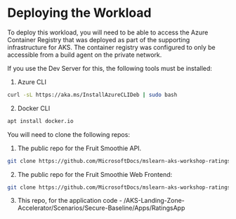 # Deploying the Workload

To deploy this workload, you will need to be able to access the Azure Container Registry that was deployed as part of the supporting infrastructure for AKS.  The container registry was configured to only be accessible from a build agent on the private network. 

If you use the Dev Server for this, the following tools must be installed:

1. Azure CLI

```bash
curl -sL https://aka.ms/InstallAzureCLIDeb | sudo bash
```

2. Docker CLI

```bash
apt install docker.io
```

You will need to clone the following repos:

1. The public repo for the Fruit Smoothie API.

```bash
git clone https://github.com/MicrosoftDocs/mslearn-aks-workshop-ratings-api.git
```

2. The public repo for the Fruit Smoothie Web Frontend:

```bash
git clone https://github.com/MicrosoftDocs/mslearn-aks-workshop-ratings-web.git
```

3. This repo, for the application code  - /AKS-Landing-Zone-Accelerator/Scenarios/Secure-Baseline/Apps/RatingsApp
